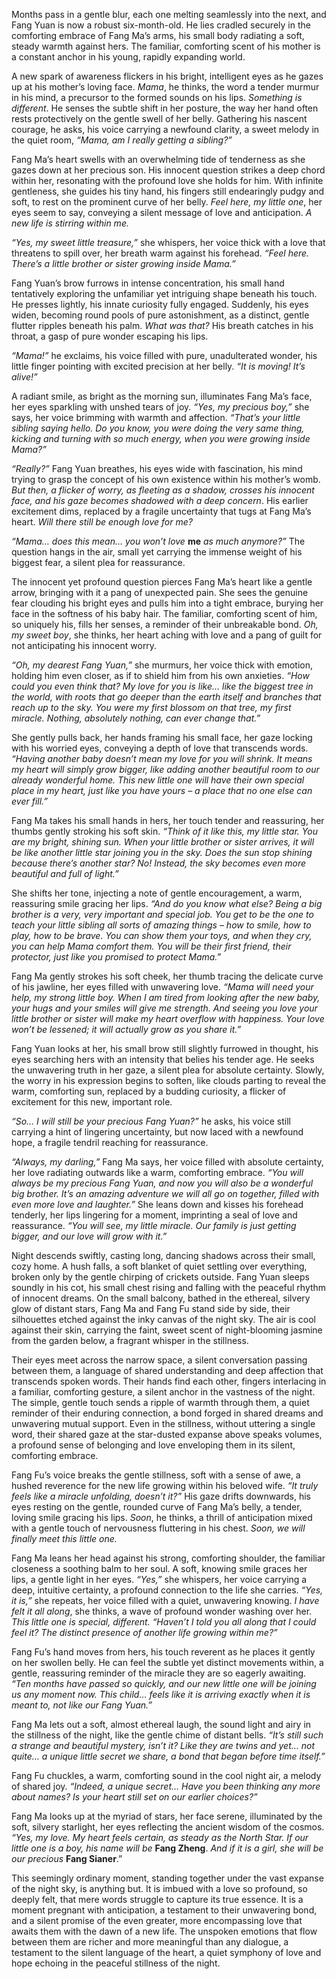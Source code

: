 Months pass in a gentle blur, each one melting seamlessly into the next, and Fang Yuan is now a robust six-month-old. He lies cradled securely in the comforting embrace of Fang Ma’s arms, his small body radiating a soft, steady warmth against hers. The familiar, comforting scent of his mother is a constant anchor in his young, rapidly expanding world.

A new spark of awareness flickers in his bright, intelligent eyes as he gazes up at his mother’s loving face. _Mama_, he thinks, the word a tender murmur in his mind, a precursor to the formed sounds on his lips. _Something is different_. He senses the subtle shift in her posture, the way her hand often rests protectively on the gentle swell of her belly. Gathering his nascent courage, he asks, his voice carrying a newfound clarity, a sweet melody in the quiet room, _“Mama, am I really getting a sibling?”_

Fang Ma’s heart swells with an overwhelming tide of tenderness as she gazes down at her precious son. His innocent question strikes a deep chord within her, resonating with the profound love she holds for him. With infinite gentleness, she guides his tiny hand, his fingers still endearingly pudgy and soft, to rest on the prominent curve of her belly. _Feel here, my little one_, her eyes seem to say, conveying a silent message of love and anticipation. _A new life is stirring within me._

_“Yes, my sweet little treasure,”_ she whispers, her voice thick with a love that threatens to spill over, her breath warm against his forehead. _“Feel here. There’s a little brother or sister growing inside Mama.”_

Fang Yuan’s brow furrows in intense concentration, his small hand tentatively exploring the unfamiliar yet intriguing shape beneath his touch. He presses lightly, his innate curiosity fully engaged. Suddenly, his eyes widen, becoming round pools of pure astonishment, as a distinct, gentle flutter ripples beneath his palm. _What was that?_ His breath catches in his throat, a gasp of pure wonder escaping his lips.

_“Mama!”_ he exclaims, his voice filled with pure, unadulterated wonder, his little finger pointing with excited precision at her belly. _“It is moving! It’s alive!”_

A radiant smile, as bright as the morning sun, illuminates Fang Ma’s face, her eyes sparkling with unshed tears of joy. _“Yes, my precious boy,”_ she says, her voice brimming with warmth and affection. _“That’s your little sibling saying hello. Do you know, you were doing the very same thing, kicking and turning with so much energy, when you were growing inside Mama?”_

_“Really?”_ Fang Yuan breathes, his eyes wide with fascination, his mind trying to grasp the concept of his own existence within his mother’s womb. _But then, a flicker of worry, as fleeting as a shadow, crosses his innocent face, and his gaze becomes shadowed with a deep concern_. His earlier excitement dims, replaced by a fragile uncertainty that tugs at Fang Ma’s heart. _Will there still be enough love for me?_

_“Mama… does this mean… you won’t love_ **me** _as much anymore?”_ The question hangs in the air, small yet carrying the immense weight of his biggest fear, a silent plea for reassurance.

The innocent yet profound question pierces Fang Ma’s heart like a gentle arrow, bringing with it a pang of unexpected pain. She sees the genuine fear clouding his bright eyes and pulls him into a tight embrace, burying her face in the softness of his baby hair. The familiar, comforting scent of him, so uniquely his, fills her senses, a reminder of their unbreakable bond. _Oh, my sweet boy_, she thinks, her heart aching with love and a pang of guilt for not anticipating his innocent worry.

_“Oh, my dearest Fang Yuan,”_ she murmurs, her voice thick with emotion, holding him even closer, as if to shield him from his own anxieties. _“How could you even think that? My love for you is like… like the biggest tree in the world, with roots that go deeper than the earth itself and branches that reach up to the sky. You were my first blossom on that tree, my first miracle. Nothing, absolutely nothing, can ever change that.”_

She gently pulls back, her hands framing his small face, her gaze locking with his worried eyes, conveying a depth of love that transcends words. _“Having another baby doesn’t mean my love for you will shrink. It means my heart will simply grow bigger, like adding another beautiful room to our already wonderful home. This new little one will have their own special place in my heart, just like you have yours – a place that no one else can ever fill.”_

Fang Ma takes his small hands in hers, her touch tender and reassuring, her thumbs gently stroking his soft skin. _“Think of it like this, my little star. You are my bright, shining sun. When your little brother or sister arrives, it will be like another little star joining you in the sky. Does the sun stop shining because there’s another star? No! Instead, the sky becomes even more beautiful and full of light.”_

She shifts her tone, injecting a note of gentle encouragement, a warm, reassuring smile gracing her lips. _“And do you know what else? Being a big brother is a very, very important and special job. You get to be the one to teach your little sibling all sorts of amazing things – how to smile, how to play, how to be brave. You can show them your toys, and when they cry, you can help Mama comfort them. You will be their first friend, their protector, just like you promised to protect Mama.”_

Fang Ma gently strokes his soft cheek, her thumb tracing the delicate curve of his jawline, her eyes filled with unwavering love. _“Mama will need your help, my strong little boy. When I am tired from looking after the new baby, your hugs and your smiles will give me strength. And seeing you love your little brother or sister will make my heart overflow with happiness. Your love won’t be lessened; it will actually grow as you share it.”_

Fang Yuan looks at her, his small brow still slightly furrowed in thought, his eyes searching hers with an intensity that belies his tender age. He seeks the unwavering truth in her gaze, a silent plea for absolute certainty. Slowly, the worry in his expression begins to soften, like clouds parting to reveal the warm, comforting sun, replaced by a budding curiosity, a flicker of excitement for this new, important role.

_“So… I will still be your precious Fang Yuan?”_ he asks, his voice still carrying a hint of lingering uncertainty, but now laced with a newfound hope, a fragile tendril reaching for reassurance.

_“Always, my darling,”_ Fang Ma says, her voice filled with absolute certainty, her love radiating outwards like a warm, comforting embrace. _“You will always be my precious Fang Yuan, and now you will also be a wonderful big brother. It’s an amazing adventure we will all go on together, filled with even more love and laughter.”_ She leans down and kisses his forehead tenderly, her lips lingering for a moment, imprinting a seal of love and reassurance. _“You will see, my little miracle. Our family is just getting bigger, and our love will grow with it.”_

Night descends swiftly, casting long, dancing shadows across their small, cozy home. A hush falls, a soft blanket of quiet settling over everything, broken only by the gentle chirping of crickets outside. Fang Yuan sleeps soundly in his cot, his small chest rising and falling with the peaceful rhythm of innocent dreams. On the small balcony, bathed in the ethereal, silvery glow of distant stars, Fang Ma and Fang Fu stand side by side, their silhouettes etched against the inky canvas of the night sky. The air is cool against their skin, carrying the faint, sweet scent of night-blooming jasmine from the garden below, a fragrant whisper in the stillness.

Their eyes meet across the narrow space, a silent conversation passing between them, a language of shared understanding and deep affection that transcends spoken words. Their hands find each other, fingers interlacing in a familiar, comforting gesture, a silent anchor in the vastness of the night. The simple, gentle touch sends a ripple of warmth through them, a quiet reminder of their enduring connection, a bond forged in shared dreams and unwavering mutual support. Even in the stillness, without uttering a single word, their shared gaze at the star-dusted expanse above speaks volumes, a profound sense of belonging and love enveloping them in its silent, comforting embrace.

Fang Fu’s voice breaks the gentle stillness, soft with a sense of awe, a hushed reverence for the new life growing within his beloved wife. _“It truly feels like a miracle unfolding, doesn’t it?”_ His gaze drifts downwards, his eyes resting on the gentle, rounded curve of Fang Ma’s belly, a tender, loving smile gracing his lips. _Soon_, he thinks, a thrill of anticipation mixed with a gentle touch of nervousness fluttering in his chest. _Soon, we will finally meet this little one._

Fang Ma leans her head against his strong, comforting shoulder, the familiar closeness a soothing balm to her soul. A soft, knowing smile graces her lips, a gentle light in her eyes. _“Yes,”_ she whispers, her voice carrying a deep, intuitive certainty, a profound connection to the life she carries. _“Yes, it is,”_ she repeats, her voice filled with a quiet, unwavering knowing. _I have felt it all along_, she thinks, a wave of profound wonder washing over her. _This little one is special, different._ _“Haven’t I told you all along that I could feel it? The distinct presence of another life growing within me?”_

Fang Fu’s hand moves from hers, his touch reverent as he places it gently on her swollen belly. He can feel the subtle yet distinct movements within, a gentle, reassuring reminder of the miracle they are so eagerly awaiting. _“Ten months have passed so quickly, and our new little one will be joining us any moment now. This child… feels like it is arriving exactly when it is meant to, not like our Fang Yuan.”_

Fang Ma lets out a soft, almost ethereal laugh, the sound light and airy in the stillness of the night, like the gentle chime of distant bells. _“It’s still such a strange and beautiful mystery, isn’t it? Like they are twins and yet… not quite… a unique little secret we share, a bond that began before time itself.”_

Fang Fu chuckles, a warm, comforting sound in the cool night air, a melody of shared joy. _“Indeed, a unique secret… Have you been thinking any more about names? Is your heart still set on our earlier choices?”_

Fang Ma looks up at the myriad of stars, her face serene, illuminated by the soft, silvery starlight, her eyes reflecting the ancient wisdom of the cosmos. _“Yes, my love. My heart feels certain, as steady as the North Star. If our little one is a boy, his name will be_ **Fang Zheng**. _And if it is a girl, she will be our precious_ **Fang Sianer**.”

This seemingly ordinary moment, standing together under the vast expanse of the night sky, is anything but. It is imbued with a love so profound, so deeply felt, that mere words struggle to capture its true essence. It is a moment pregnant with anticipation, a testament to their unwavering bond, and a silent promise of the even greater, more encompassing love that awaits them with the dawn of a new life. The unspoken emotions that flow between them are richer and more meaningful than any dialogue, a testament to the silent language of the heart, a quiet symphony of love and hope echoing in the peaceful stillness of the night.